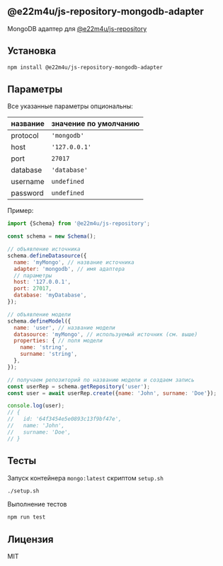 ## @e22m4u/js-repository-mongodb-adapter

MongoDB адаптер для [@e22m4u/js-repository](https://www.npmjs.com/package/@e22m4u/js-repository)  

## Установка

```bash
npm install @e22m4u/js-repository-mongodb-adapter
```

## Параметры

Все указанные параметры опциональны:

| название | значение по умолчанию |
|----------|-----------------------|
| protocol | `'mongodb'`           |
| host     | `'127.0.0.1'`         |
| port     | `27017`               |
| database | `'database'`          |
| username | `undefined`           |
| password | `undefined`           |

Пример:

```js
import {Schema} from '@e22m4u/js-repository';

const schema = new Schema();

// объявление источника
schema.defineDatasource({
  name: 'myMongo', // название источника
  adapter: 'mongodb', // имя адаптера
  // параметры
  host: '127.0.0.1',
  port: 27017,
  database: 'myDatabase',
});

// объявление модели
schema.defineModel({
  name: 'user', // название модели
  datasource: 'myMongo', // используемый источник (см. выше)
  properties: { // поля модели
    name: 'string',
    surname: 'string',
  },
});

// получаем репозиторий по названию модели и создаем запись
const userRep = schema.getRepository('user');
const user = await userRep.create({name: 'John', surname: 'Doe'});

console.log(user);
// {
//   id: '64f3454e5e0893c13f9bf47e',
//   name: 'John',
//   surname: 'Doe',
// }
```

## Тесты

Запуск контейнера `mongo:latest` скриптом `setup.sh`

```bash
./setup.sh
```

Выполнение тестов

```bash
npm run test
```

## Лицензия

MIT
